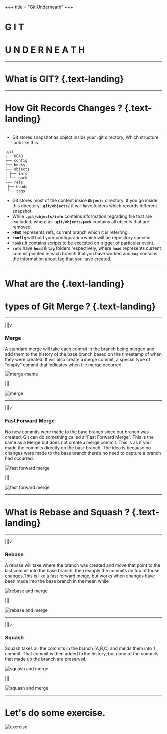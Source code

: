 +++
title = "Git Underneath"
+++
<!--: .wrap .size-80 ..alignright bgimage=images/welcome.gif -->

# **G I T**
# **U N D E R N E A T H**
---

<!--: .wrap .improwisedlogo .aligncenter  bgimage=images/improwised.png bgpos=right-top -->

# What is GIT? {.text-landing}

---


<!--: .wrap .aligncenter bgimage=images/improwised.png bgpos=right-top -->

# How Git Records Changes ? {.text-landing}

---


<!--: .wrap bgimage=images/improwised.png bgpos=right-top -->

- Git stores snapshot as object inside your .git directory, Which structure look like this.

```
.git
├── HEAD
├── config
├── hooks
├── objects
│ ├── info
│ └── pack
└── refs
 ├── heads
 └── tags
```
- Git stores most of the content inside **`Objects`** directory. If you go inside this directory **`.git/objects/`** it will have folders which records different snapshot.
- While **`.git/objects/info`** contains information regrading file that are excluded, where as **`.git/objects/pack`** contains all objects that are removed.
- **`HEAD`** represents refs, current branch which it is referring.
- **`config`** will hold your configuration which will be repository specific.
- **`hooks`** it contains scripts to be executed on trigger of particular event.
- **`refs`** have **`head`** & **`tag`** folders respectively, where **`head`** represents current commit pointed in each branch that you have worked and **`tag`** contains the information about tag that you have created.
---

<!--: .wrap .aligncenter bgimage=images/improwised.png bgpos=right-top -->

# What are the  {.text-landing}
# types of Git **Merge** ? {.text-landing}

---

<!-- : .wrap bgimage=images/improwised.png bgpos=right-top -->

|||v

### **Merge**

A standard merge will take each commit in the branch being merged and add them to the history of the base branch based on the timestamp of when they were created. It will also create a merge commit, a special type of “empty” commit that indicates when the merge occurred.


![merge-meme](images/git-merge.gif "merge-meme")

|||


![merge](images/git-merge.png "merge")

---

<!-- : .wrap bgimage=images/improwised.png bgpos=right-top -->

|||v

### **Fast Forward Merge**

No new commits were made to the base branch since our branch was created, Git can do something called a “Fast Forward Merge”. This is the same as a Merge but does not create a merge commit. This is as if you made the commits directly on the base branch. The idea is because no changes were made to the base branch there’s no need to capture a branch had occurred.


![fast forward merge](images/fast-forward.gif "fast forward merge")

|||

![fast forward merge](images/git-fast-forward.png "fast forward merge")


---

<!--: .wrap .aligncenter bgimage=images/improwised.png bgpos=right-top -->

# What is **Rebase** and **Squash** ? {.text-landing}

---

<!-- : .wrap bgimage=images/improwised.png bgpos=right-top -->

|||v

### **Rebase**

A rebase will take where the branch was created and move that point to the last commit into the base branch, then reapply the commits on top of those changes.This is like a fast forward merge, but works when changes have been made into the base branch in the mean while


![rebase and merge](images/git-rebase.gif "rebase and merge")

|||

![rebase and merge](images/git-rebase.png "rebase and merge")


---

<!-- : .wrap bgimage=images/improwised.png bgpos=right-top -->

|||v

### **Squash**

Squash takes all the commits in the branch (A,B,C) and melds them into 1 commit. That commit is then added to the history, but none of the commits that made up the branch are preserved.


![squash and merge](images/git-squash.gif "squash and merge")

|||

![squash and merge](images/git-squash.png "squash and merge")


---

<!--: .wrap .aligncenter bgimage=images/improwised.png bgpos=right-top -->

# Let's do some exercise.
![exercise](images/excercise.gif "exercise")

